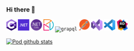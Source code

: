### Hi there 👋

<code><img height="30" alt="c#" src="https://github.com/PracujPLJakubPodlesny/PracujPLJakubPodlesny/blob/main/assets/c_sharp.png"></code>
<code><img height="30" alt="net" src="https://github.com/PracujPLJakubPodlesny/PracujPLJakubPodlesny/blob/main/assets/net.png"></code>
<code><img height="30" alt="net_core" src="https://github.com/PracujPLJakubPodlesny/PracujPLJakubPodlesny/blob/main/assets/net_core.png"></code>
<code><img height="30" alt="dapper" src="https://github.com/PracujPLJakubPodlesny/PracujPLJakubPodlesny/blob/main/assets/dapper.png"></code>
<code><img height="30" alt="grapql" src="https://github.com/PracujPLJakubPodlesny/PracujPLJakubPodlesny/blob/main/assets/grapql.png"></code>
<code><img height="30" alt="postman" src="https://github.com/PracujPLJakubPodlesny/PracujPLJakubPodlesny/blob/main/assets/postman.png"></code>
<code><img height="30" alt="vs" src="https://github.com/PracujPLJakubPodlesny/PracujPLJakubPodlesny/blob/main/assets/vs.png"></code>
<code><img height="30" alt="vsc" src="https://github.com/PracujPLJakubPodlesny/PracujPLJakubPodlesny/blob/main/assets/vsc.png"></code>
<code><img height="30" alt="rider" src="https://github.com/PracujPLJakubPodlesny/PracujPLJakubPodlesny/blob/main/assets/rider.png"></code>


<a href="(https://github-readme-stats.vercel.app/api?username=PracujPLJakubPodlesny)](https://github.com/PracujPLJakubPodlesny/github-readme-stats)"><img align="center" src="https://github-readme-stats.vercel.app/api?username=PracujPLJakubPodlesny&show_icons=true&include_all_commits=true&theme=buefy&hide_border=true" alt="Pod github stats" /></a>
